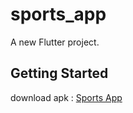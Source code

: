 # sports_app

A new Flutter project.

## Getting Started

download apk : [Sports App](<apk/sports app.apk>)
